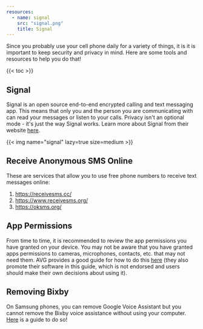 ```yaml
---
resources:
  - name: signal
    src: "signal.png"
    title: Signal
---
```


Since you probably use your cell phone daily for a variety of things, it is
it is important to keep security and privacy in mind. Here are some tools and
resources to help you do that!

{{< toc >}}

## Signal

Signal is an open source end-to-end encrypted calling and text messaging app.
This means that only you and the person you are communicating with can read
your messages or listen to your calls. Privacy isn't an optional mode - it's just
the way Signal works. Learn more about Signal from their website [here](https://www.signal.org/).

{{< img name="signal" lazy=true size=medium >}}

## Receive Anonymous SMS Online
These are services that allow you to use free phone numbers to receive text messages online:

1. https://receivesms.cc/
2. https://www.receivesms.org/
3. https://oksms.org/

## App Permissions

From time to time, it is recommended to review the app permissions you have granted
on your device. You may not be aware that you have granted apps permissions to
cameras, microphones, contacts, etc. that may not need them. AVG provides a good
guide for how to do this [here](https://www.avg.com/en/signal/guide-to-android-app-permissions-how-to-use-them-smartly) (they also promote their software in this guide, which is not endorsed and users should make their own decisions about using it).

## Removing Bixby

On Samsung phones, you can remove Google Voice Assistant but you cannot remove
the Bixby voice assistance without using your computer. [Here](https://darpan.blog/code/guide-remove-bixby-bloatware-from-samsung-galaxy-phones/#Steps_to_remove_Bixby_from_Samsung_Galaxy_phones) is a guide to do so!
